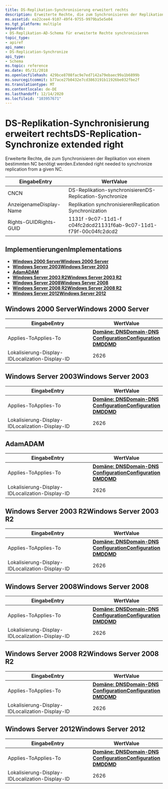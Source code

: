 ```yaml
---
title: DS-Replikation-Synchronisierung erweitert rechts
description: Erweiterte Rechte, die zum Synchronisieren der Replikation von einem bestimmten NC benötigt werden.
ms.assetid: ea22cee4-9107-49f4-9755-9979ba5e5e04
ms.tgt_platform: multiple
keywords:
- DS-Replikation-AD-Schema für erweiterte Rechte synchronisieren
topic_type:
- apiref
api_name:
- DS-Replication-Synchronize
api_type:
- Schema
ms.topic: reference
ms.date: 05/31/2018
ms.openlocfilehash: 429bce8708fac9e7ed7142a79ebaec99a1b6899b
ms.sourcegitcommit: b77ace27b0432e7cd3863191b11926be032fbe2f
ms.translationtype: MT
ms.contentlocale: de-DE
ms.lasthandoff: 12/14/2020
ms.locfileid: "103957671"
---
```

# <a name="ds-replication-synchronize-extended-right"></a><span data-ttu-id="843e8-104">DS-Replikation-Synchronisierung erweitert rechts</span><span class="sxs-lookup"><span data-stu-id="843e8-104">DS-Replication-Synchronize extended right</span></span>

<span data-ttu-id="843e8-105">Erweiterte Rechte, die zum Synchronisieren der Replikation von einem bestimmten NC benötigt werden.</span><span class="sxs-lookup"><span data-stu-id="843e8-105">Extended right needed to synchronize replication from a given NC.</span></span>



| <span data-ttu-id="843e8-106">Eingabe</span><span class="sxs-lookup"><span data-stu-id="843e8-106">Entry</span></span> | <span data-ttu-id="843e8-107">Wert</span><span class="sxs-lookup"><span data-stu-id="843e8-107">Value</span></span> |
|--------------|--------------------------------------|
| <span data-ttu-id="843e8-108">CN</span><span class="sxs-lookup"><span data-stu-id="843e8-108">CN</span></span>           | <span data-ttu-id="843e8-109">DS-Replikation-synchronisieren</span><span class="sxs-lookup"><span data-stu-id="843e8-109">DS-Replication-Synchronize</span></span>           |
| <span data-ttu-id="843e8-110">Anzeigename</span><span class="sxs-lookup"><span data-stu-id="843e8-110">Display-Name</span></span> | <span data-ttu-id="843e8-111">Replikation synchronisieren</span><span class="sxs-lookup"><span data-stu-id="843e8-111">Replication Synchronization</span></span>          |
| <span data-ttu-id="843e8-112">Rights-GUID</span><span class="sxs-lookup"><span data-stu-id="843e8-112">Rights-GUID</span></span>  | <span data-ttu-id="843e8-113">1131f -9c07-11d1-f c04fc2dcd2</span><span class="sxs-lookup"><span data-stu-id="843e8-113">1131f6ab-9c07-11d1-f79f-00c04fc2dcd2</span></span> |



## <a name="implementations"></a><span data-ttu-id="843e8-114">Implementierungen</span><span class="sxs-lookup"><span data-stu-id="843e8-114">Implementations</span></span>

-   [<span data-ttu-id="843e8-115">**Windows 2000 Server**</span><span class="sxs-lookup"><span data-stu-id="843e8-115">**Windows 2000 Server**</span></span>](#windows-2000-server)
-   [<span data-ttu-id="843e8-116">**Windows Server 2003**</span><span class="sxs-lookup"><span data-stu-id="843e8-116">**Windows Server 2003**</span></span>](#windows-server-2003)
-   [<span data-ttu-id="843e8-117">**Adam**</span><span class="sxs-lookup"><span data-stu-id="843e8-117">**ADAM**</span></span>](#adam)
-   [<span data-ttu-id="843e8-118">**Windows Server 2003 R2**</span><span class="sxs-lookup"><span data-stu-id="843e8-118">**Windows Server 2003 R2**</span></span>](#windows-server-2003-r2)
-   [<span data-ttu-id="843e8-119">**Windows Server 2008**</span><span class="sxs-lookup"><span data-stu-id="843e8-119">**Windows Server 2008**</span></span>](#windows-server-2008)
-   [<span data-ttu-id="843e8-120">**Windows Server 2008 R2**</span><span class="sxs-lookup"><span data-stu-id="843e8-120">**Windows Server 2008 R2**</span></span>](#windows-server-2008-r2)
-   [<span data-ttu-id="843e8-121">**Windows Server 2012**</span><span class="sxs-lookup"><span data-stu-id="843e8-121">**Windows Server 2012**</span></span>](#windows-server-2012)

## <a name="windows-2000-server"></a><span data-ttu-id="843e8-122">Windows 2000 Server</span><span class="sxs-lookup"><span data-stu-id="843e8-122">Windows 2000 Server</span></span>



| <span data-ttu-id="843e8-123">Eingabe</span><span class="sxs-lookup"><span data-stu-id="843e8-123">Entry</span></span> | <span data-ttu-id="843e8-124">Wert</span><span class="sxs-lookup"><span data-stu-id="843e8-124">Value</span></span> |
|-------------------------|----------------------------------------------------------------------------------------------------------------------------------|
| <span data-ttu-id="843e8-125">Applies-To</span><span class="sxs-lookup"><span data-stu-id="843e8-125">Applies-To</span></span>              | [<span data-ttu-id="843e8-126">**Domäne: DNS**</span><span class="sxs-lookup"><span data-stu-id="843e8-126">**Domain-DNS**</span></span>](c-domaindns.md)<br/> [<span data-ttu-id="843e8-127">**Configuration**</span><span class="sxs-lookup"><span data-stu-id="843e8-127">**Configuration**</span></span>](c-configuration.md)<br/> [<span data-ttu-id="843e8-128">**DMD**</span><span class="sxs-lookup"><span data-stu-id="843e8-128">**DMD**</span></span>](c-dmd.md)<br/> |
| <span data-ttu-id="843e8-129">Lokalisierung-Display-ID</span><span class="sxs-lookup"><span data-stu-id="843e8-129">Localization-Display-ID</span></span> | <span data-ttu-id="843e8-130">26</span><span class="sxs-lookup"><span data-stu-id="843e8-130">26</span></span>                                                                                                                               |



## <a name="windows-server-2003"></a><span data-ttu-id="843e8-131">Windows Server 2003</span><span class="sxs-lookup"><span data-stu-id="843e8-131">Windows Server 2003</span></span>



| <span data-ttu-id="843e8-132">Eingabe</span><span class="sxs-lookup"><span data-stu-id="843e8-132">Entry</span></span> | <span data-ttu-id="843e8-133">Wert</span><span class="sxs-lookup"><span data-stu-id="843e8-133">Value</span></span> |
|-------------------------|----------------------------------------------------------------------------------------------------------------------------------|
| <span data-ttu-id="843e8-134">Applies-To</span><span class="sxs-lookup"><span data-stu-id="843e8-134">Applies-To</span></span>              | [<span data-ttu-id="843e8-135">**Domäne: DNS**</span><span class="sxs-lookup"><span data-stu-id="843e8-135">**Domain-DNS**</span></span>](c-domaindns.md)<br/> [<span data-ttu-id="843e8-136">**Configuration**</span><span class="sxs-lookup"><span data-stu-id="843e8-136">**Configuration**</span></span>](c-configuration.md)<br/> [<span data-ttu-id="843e8-137">**DMD**</span><span class="sxs-lookup"><span data-stu-id="843e8-137">**DMD**</span></span>](c-dmd.md)<br/> |
| <span data-ttu-id="843e8-138">Lokalisierung-Display-ID</span><span class="sxs-lookup"><span data-stu-id="843e8-138">Localization-Display-ID</span></span> | <span data-ttu-id="843e8-139">26</span><span class="sxs-lookup"><span data-stu-id="843e8-139">26</span></span>                                                                                                                               |



## <a name="adam"></a><span data-ttu-id="843e8-140">Adam</span><span class="sxs-lookup"><span data-stu-id="843e8-140">ADAM</span></span>



| <span data-ttu-id="843e8-141">Eingabe</span><span class="sxs-lookup"><span data-stu-id="843e8-141">Entry</span></span> | <span data-ttu-id="843e8-142">Wert</span><span class="sxs-lookup"><span data-stu-id="843e8-142">Value</span></span> |
|-------------------------|----------------------------------------------------------------------------------------------------------------------------------|
| <span data-ttu-id="843e8-143">Applies-To</span><span class="sxs-lookup"><span data-stu-id="843e8-143">Applies-To</span></span>              | [<span data-ttu-id="843e8-144">**Domäne: DNS**</span><span class="sxs-lookup"><span data-stu-id="843e8-144">**Domain-DNS**</span></span>](c-domaindns.md)<br/> [<span data-ttu-id="843e8-145">**Configuration**</span><span class="sxs-lookup"><span data-stu-id="843e8-145">**Configuration**</span></span>](c-configuration.md)<br/> [<span data-ttu-id="843e8-146">**DMD**</span><span class="sxs-lookup"><span data-stu-id="843e8-146">**DMD**</span></span>](c-dmd.md)<br/> |
| <span data-ttu-id="843e8-147">Lokalisierung-Display-ID</span><span class="sxs-lookup"><span data-stu-id="843e8-147">Localization-Display-ID</span></span> | <span data-ttu-id="843e8-148">26</span><span class="sxs-lookup"><span data-stu-id="843e8-148">26</span></span>                                                                                                                               |



## <a name="windows-server-2003-r2"></a><span data-ttu-id="843e8-149">Windows Server 2003 R2</span><span class="sxs-lookup"><span data-stu-id="843e8-149">Windows Server 2003 R2</span></span>



| <span data-ttu-id="843e8-150">Eingabe</span><span class="sxs-lookup"><span data-stu-id="843e8-150">Entry</span></span> | <span data-ttu-id="843e8-151">Wert</span><span class="sxs-lookup"><span data-stu-id="843e8-151">Value</span></span> |
|-------------------------|----------------------------------------------------------------------------------------------------------------------------------|
| <span data-ttu-id="843e8-152">Applies-To</span><span class="sxs-lookup"><span data-stu-id="843e8-152">Applies-To</span></span>              | [<span data-ttu-id="843e8-153">**Domäne: DNS**</span><span class="sxs-lookup"><span data-stu-id="843e8-153">**Domain-DNS**</span></span>](c-domaindns.md)<br/> [<span data-ttu-id="843e8-154">**Configuration**</span><span class="sxs-lookup"><span data-stu-id="843e8-154">**Configuration**</span></span>](c-configuration.md)<br/> [<span data-ttu-id="843e8-155">**DMD**</span><span class="sxs-lookup"><span data-stu-id="843e8-155">**DMD**</span></span>](c-dmd.md)<br/> |
| <span data-ttu-id="843e8-156">Lokalisierung-Display-ID</span><span class="sxs-lookup"><span data-stu-id="843e8-156">Localization-Display-ID</span></span> | <span data-ttu-id="843e8-157">26</span><span class="sxs-lookup"><span data-stu-id="843e8-157">26</span></span>                                                                                                                               |



## <a name="windows-server-2008"></a><span data-ttu-id="843e8-158">Windows Server 2008</span><span class="sxs-lookup"><span data-stu-id="843e8-158">Windows Server 2008</span></span>



| <span data-ttu-id="843e8-159">Eingabe</span><span class="sxs-lookup"><span data-stu-id="843e8-159">Entry</span></span> | <span data-ttu-id="843e8-160">Wert</span><span class="sxs-lookup"><span data-stu-id="843e8-160">Value</span></span> |
|-------------------------|----------------------------------------------------------------------------------------------------------------------------------|
| <span data-ttu-id="843e8-161">Applies-To</span><span class="sxs-lookup"><span data-stu-id="843e8-161">Applies-To</span></span>              | [<span data-ttu-id="843e8-162">**Domäne: DNS**</span><span class="sxs-lookup"><span data-stu-id="843e8-162">**Domain-DNS**</span></span>](c-domaindns.md)<br/> [<span data-ttu-id="843e8-163">**Configuration**</span><span class="sxs-lookup"><span data-stu-id="843e8-163">**Configuration**</span></span>](c-configuration.md)<br/> [<span data-ttu-id="843e8-164">**DMD**</span><span class="sxs-lookup"><span data-stu-id="843e8-164">**DMD**</span></span>](c-dmd.md)<br/> |
| <span data-ttu-id="843e8-165">Lokalisierung-Display-ID</span><span class="sxs-lookup"><span data-stu-id="843e8-165">Localization-Display-ID</span></span> | <span data-ttu-id="843e8-166">26</span><span class="sxs-lookup"><span data-stu-id="843e8-166">26</span></span>                                                                                                                               |



## <a name="windows-server-2008-r2"></a><span data-ttu-id="843e8-167">Windows Server 2008 R2</span><span class="sxs-lookup"><span data-stu-id="843e8-167">Windows Server 2008 R2</span></span>



| <span data-ttu-id="843e8-168">Eingabe</span><span class="sxs-lookup"><span data-stu-id="843e8-168">Entry</span></span> | <span data-ttu-id="843e8-169">Wert</span><span class="sxs-lookup"><span data-stu-id="843e8-169">Value</span></span> |
|-------------------------|----------------------------------------------------------------------------------------------------------------------------------|
| <span data-ttu-id="843e8-170">Applies-To</span><span class="sxs-lookup"><span data-stu-id="843e8-170">Applies-To</span></span>              | [<span data-ttu-id="843e8-171">**Domäne: DNS**</span><span class="sxs-lookup"><span data-stu-id="843e8-171">**Domain-DNS**</span></span>](c-domaindns.md)<br/> [<span data-ttu-id="843e8-172">**Configuration**</span><span class="sxs-lookup"><span data-stu-id="843e8-172">**Configuration**</span></span>](c-configuration.md)<br/> [<span data-ttu-id="843e8-173">**DMD**</span><span class="sxs-lookup"><span data-stu-id="843e8-173">**DMD**</span></span>](c-dmd.md)<br/> |
| <span data-ttu-id="843e8-174">Lokalisierung-Display-ID</span><span class="sxs-lookup"><span data-stu-id="843e8-174">Localization-Display-ID</span></span> | <span data-ttu-id="843e8-175">26</span><span class="sxs-lookup"><span data-stu-id="843e8-175">26</span></span>                                                                                                                               |



## <a name="windows-server-2012"></a><span data-ttu-id="843e8-176">Windows Server 2012</span><span class="sxs-lookup"><span data-stu-id="843e8-176">Windows Server 2012</span></span>



| <span data-ttu-id="843e8-177">Eingabe</span><span class="sxs-lookup"><span data-stu-id="843e8-177">Entry</span></span> | <span data-ttu-id="843e8-178">Wert</span><span class="sxs-lookup"><span data-stu-id="843e8-178">Value</span></span> |
|-------------------------|----------------------------------------------------------------------------------------------------------------------------------|
| <span data-ttu-id="843e8-179">Applies-To</span><span class="sxs-lookup"><span data-stu-id="843e8-179">Applies-To</span></span>              | [<span data-ttu-id="843e8-180">**Domäne: DNS**</span><span class="sxs-lookup"><span data-stu-id="843e8-180">**Domain-DNS**</span></span>](c-domaindns.md)<br/> [<span data-ttu-id="843e8-181">**Configuration**</span><span class="sxs-lookup"><span data-stu-id="843e8-181">**Configuration**</span></span>](c-configuration.md)<br/> [<span data-ttu-id="843e8-182">**DMD**</span><span class="sxs-lookup"><span data-stu-id="843e8-182">**DMD**</span></span>](c-dmd.md)<br/> |
| <span data-ttu-id="843e8-183">Lokalisierung-Display-ID</span><span class="sxs-lookup"><span data-stu-id="843e8-183">Localization-Display-ID</span></span> | <span data-ttu-id="843e8-184">26</span><span class="sxs-lookup"><span data-stu-id="843e8-184">26</span></span>                                                                                                                               |



 

 





